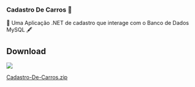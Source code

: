 ### Cadastro De Carros 🚗

📜 Uma Aplicação .NET de cadastro que interage com o Banco de Dados MySQL 🖋️

## Download

![](https://img.shields.io/badge/Windows-0078D6?style=for-the-badge&logo=windows&logoColor=white)

[Cadastro-De-Carros.zip](https://github.com/YorhanSD/CadastroDeCarros/files/7964415/Cadastro-De-Carros.zip)
